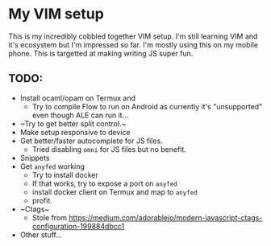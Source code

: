 # My VIM setup

This is my incredibly cobbled together VIM setup. I'm still learning VIM and it's ecosystem but I'm impressed so far. I'm mostly using this on my mobile phone. This is targetted at making writing JS super fun.

## TODO:

* Install ocaml/opam on Termux and
  * Try to compile Flow to run on Android as currently it's "unsupported" even though ALE can run it...
* ~Try to get better split control.~
* Make setup responsive to device
* Get better/faster autocomplete for JS files.
  * Tried disabling `omni` for JS files but no benefit.
* Snippets
* Get `anyfed` working
  * Try to install docker
  * If that works, try to expose a port on `anyfed`
  * install docker client on Termux and map to `anyfed`
  * profit.
* ~Ctags~
  * Stole from https://medium.com/adorableio/modern-javascript-ctags-configuration-199884dbcc1
* Other stuff... 